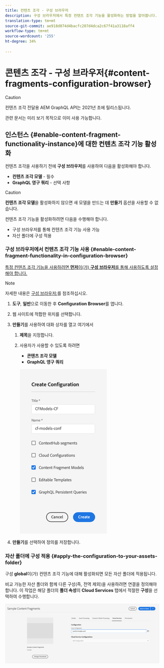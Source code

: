 ```yaml
---
title: 컨텐츠 조각 - 구성 브라우저
description: 구성 브라우저에서 특정 컨텐츠 조각 기능을 활성화하는 방법을 알아봅니다.
translation-type: tm+mt
source-git-commit: ae918d074d4bacfc207d4dca2c67f41a3118aff4
workflow-type: tm+mt
source-wordcount: '255'
ht-degree: 34%

---
```



# 콘텐츠 조각 - 구성 브라우저{#content-fragments-configuration-browser}

>[!CAUTION]
>
>컨텐츠 조각 전달용 AEM GraphQL API는 2021년 초에 릴리스됩니다.
>
>관련 문서는 미리 보기 목적으로 이미 사용 가능합니다.

## 인스턴스 {#enable-content-fragment-functionality-instance}에 대한 컨텐츠 조각 기능 활성화

컨텐츠 조각을 사용하기 전에 **구성 브라우저**&#x200B;를 사용하여 다음을 활성화해야 합니다.

* **컨텐츠 조각 모델**  - 필수
* **GraphQL 영구 쿼리**  - 선택 사항

>[!CAUTION]
>
>**컨텐츠 조각 모델**&#x200B;을 활성화하지 않으면 새 모델을 만드는 데 **만들기** 옵션을 사용할 수 없습니다.

컨텐츠 조각 기능을 활성화하려면 다음을 수행해야 합니다.

* 구성 브라우저를 통해 컨텐츠 조각 기능 사용 가능
* 자산 폴더에 구성 적용

### 구성 브라우저에서 컨텐츠 조각 기능 사용 {#enable-content-fragment-functionality-in-configuration-browser}

[특정 컨텐츠 조각 기능을 사용하려면 **먼저**&#x200B;이(가) **구성 브라우저**&#x200B;를 통해 사용하도록 설정해야 합니다.](#creating-a-content-fragment-model)

>[!NOTE]
>
>자세한 내용은 [구성 브라우저:](/help/implementing/developing/introduction/configurations.md#using-configuration-browser)를 참조하십시오.

1. **도구**, **일반**&#x200B;으로 이동한 후 **Configuration Browser**&#x200B;를 엽니다.
2. 웹 사이트에 적합한 위치를 선택합니다.
3. **만들기**&#x200B;를 사용하여 대화 상자를 열고 여기에서

   1. **제목**&#x200B;을 지정합니다.
   2. 사용자가 사용할 수 있도록 하려면
      * **콘텐츠 조각 모델**
      * **GraphQL 영구 쿼리**

      ![구성 정의](assets/cfm-conf-01.png)


4. **만들기**&#x200B;를 선택하여 정의를 저장합니다.

### 자산 폴더에 구성 적용 {#apply-the-configuration-to-your-assets-folder}

구성 **global**&#x200B;이(가) 컨텐츠 조각 기능에 대해 활성화되면 모든 자산 폴더에 적용됩니다.

비교 가능한 자산 폴더와 함께 다른 구성(즉, 전역 제외)을 사용하려면 연결을 정의해야 합니다. 이 작업은 해당 폴더의 **폴더 속성**&#x200B;의 **Cloud Services** 탭에서 적절한 **구성**&#x200B;을 선택하여 수행합니다.

![구성 적용](assets/cfm-conf-02.png)